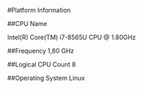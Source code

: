 #Platform Information

##CPU Name

Intel(R) Core(TM) i7-8565U CPU @ 1.80GHz

##Frequency
1,80 GHz

##Logical CPU Count
8

##Operating System
Linux

